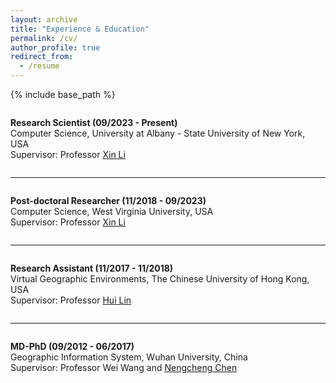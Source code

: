 ```yaml
---
layout: archive
title: "Experience & Education"
permalink: /cv/
author_profile: true
redirect_from:
  - /resume
---
```


{% include base_path %}

<div class="row">

  <div class="column right">
    <p>
      <strong>Research Scientist (09/2023 - Present)</strong><br/>
      Computer Science, University at Albany - State University of New York, USA<br/>
      Supervisor: Professor <a href="https://www.albany.edu/computer-science/faculty/xin-li">Xin Li</a>
    </p>
  </div>
</div>

___
<div class="row">

  <div class="column right">
    <p>
      <strong>Post-doctoral Researcher (11/2018 - 09/2023)</strong><br/>
      Computer Science, West Virginia University, USA<br/>
      Supervisor: Professor <a href="https://xinli.faculty.wvu.edu/">Xin Li</a>
    </p>
  </div>
</div>

___
<div class="row">

  <div class="column right">
    <p>
      <strong>Research Assistant (11/2017 - 11/2018)</strong><br/>
      Virtual Geographic Environments, The Chinese University of Hong Kong, USA<br/>
      Supervisor: Professor <a href="https://www.grm.cuhk.edu.hk/en/profile/prof-lin-hui/">Hui Lin</a>
    </p>
  </div>
</div>

___
<div class="row">

  <div class="column right">
    <p>
      <strong>MD-PhD (09/2012 - 06/2017)</strong><br/>
      Geographic Information System, Wuhan University, China<br/>
      Supervisor: Professor Wei Wang and <a href="https://scholar.google.com.hk/citations?user=D5zNTFUAAAAJ&hl=zh-CN">Nengcheng Chen</a>
    </p>
  </div>
</div>

